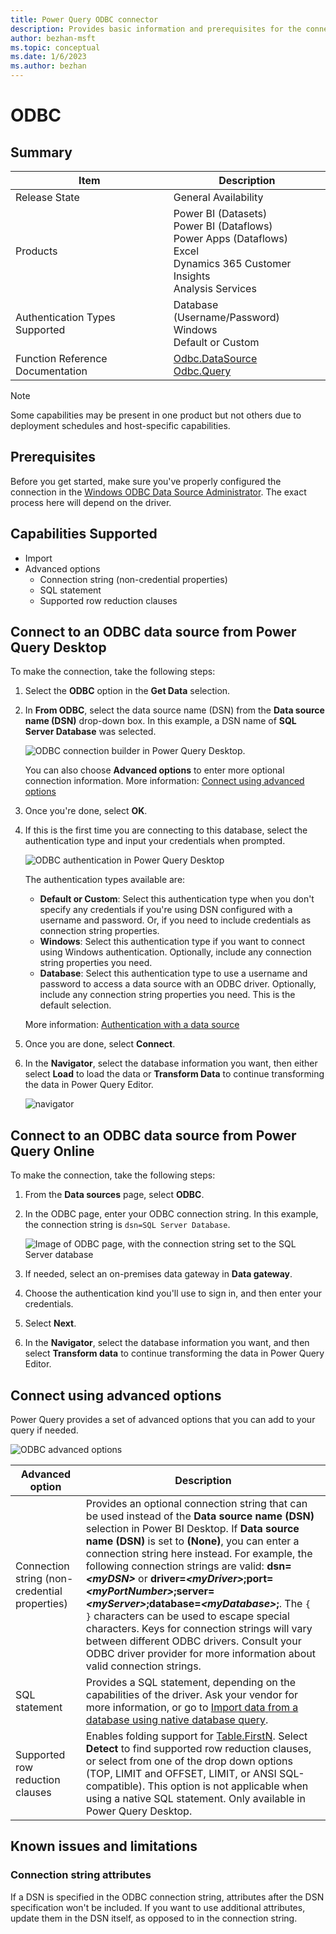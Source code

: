 ```yaml
---
title: Power Query ODBC connector
description: Provides basic information and prerequisites for the connector, and includes instructions on how to connect to your database using the connector.
author: bezhan-msft
ms.topic: conceptual
ms.date: 1/6/2023
ms.author: bezhan
---
```


# ODBC

## Summary

| Item | Description |
| ---- | ----------- |
| Release State | General Availability |
| Products |  Power BI (Datasets)<br/>Power BI (Dataflows)<br/>Power Apps (Dataflows)<br/>Excel<br/>Dynamics 365 Customer Insights<br/>Analysis Services |
| Authentication Types Supported | Database (Username/Password)<br/>Windows<br/>Default or Custom |
| Function Reference Documentation | [Odbc.DataSource](/powerquery-m/odbc-datasource)<br/>[Odbc.Query](/powerquery-m/odbc-query) |

>[!Note]
> Some capabilities may be present in one product but not others due to deployment schedules and host-specific capabilities.

## Prerequisites

Before you get started, make sure you've properly configured the connection in the [Windows ODBC Data Source Administrator](/sql/odbc/admin/odbc-data-source-administrator). The exact process here will depend on the driver.

## Capabilities Supported

* Import
* Advanced options
  * Connection string (non-credential properties)
  * SQL statement
  * Supported row reduction clauses

## Connect to an ODBC data source from Power Query Desktop

To make the connection, take the following steps:

1. Select the **ODBC** option in the **Get Data** selection.

2. In **From ODBC**, select the data source name (DSN) from the **Data source name (DSN)** drop-down box. In this example, a DSN name of **SQL Server Database** was selected.

   ![ODBC connection builder in Power Query Desktop.](./media/odbc/odbc-builder.png)

   You can also choose **Advanced options** to enter more optional connection information. More information: [Connect using advanced options](#connect-using-advanced-options)

3. Once you're done, select **OK**.

4. If this is the first time you are connecting to this database, select the authentication type and input your credentials when prompted.

   ![ODBC authentication in Power Query Desktop](./media/odbc/odbc-authentication.png)

   The authentication types available are:
   * **Default or Custom**: Select this authentication type when you don't specify any credentials if you're using DSN configured with a username and password. Or, if you need to include credentials as connection string properties.
   * **Windows**: Select this authentication type if you want to connect using Windows authentication. Optionally, include any connection string properties you need.
   * **Database**: Select this authentication type to use a username and password to access a data source with an ODBC driver. Optionally, include any connection string properties you need. This is the default selection.

   More information: [Authentication with a data source](../connectorauthentication.md)

5. Once you are done, select **Connect**.

6. In the **Navigator**, select the database information you want, then either select **Load** to load the data or **Transform Data** to continue transforming the data in Power Query Editor.

   ![navigator](./media/odbc/odbc-desktop-navigator.png)

## Connect to an ODBC data source from Power Query Online

To make the connection, take the following steps:

1. From the **Data sources** page, select **ODBC**.

2. In the ODBC page, enter your ODBC connection string. In this example, the connection string is `dsn=SQL Server Database`.

   ![Image of ODBC page, with the connection string set to the SQL Server database](./media/odbc/odbc-online-connection.png)

3. If needed, select an on-premises data gateway in **Data gateway**.

4. Choose the authentication kind you'll use to sign in, and then enter your credentials.

5. Select **Next**.

6. In the **Navigator**, select the database information you want, and then select **Transform data** to continue transforming the data in Power Query Editor.

## Connect using advanced options

Power Query provides a set of advanced options that you can add to your query if needed.

![ODBC advanced options](./media/odbc/odbc-advanced-options.png)

| Advanced option | Description |
| --------------- | ----------- |
| Connection string (non-credential properties) | Provides an optional connection string that can be used instead of the **Data source name (DSN)** selection in Power BI Desktop. If **Data source name (DSN)** is set to **(None)**, you can enter a connection string here instead. For example, the following connection strings are valid: **dsn=_\<myDSN>_** or **driver=_\<myDriver>_;port=_\<myPortNumber>_;server=_\<myServer>_;database=_\<myDatabase>_;**. The `{ }` characters can be used to escape special characters. Keys for connection strings will vary between different ODBC drivers. Consult your ODBC driver provider for more information about valid connection strings. |
| SQL statement | Provides a SQL statement, depending on the capabilities of the driver. Ask your vendor for more information, or go to [Import data from a database using native database query](../native-database-query.md). |
| Supported row reduction clauses | Enables folding support for [Table.FirstN](/powerquery-m/table-firstn). Select **Detect** to find supported row reduction clauses, or select from one of the drop down options (TOP, LIMIT and OFFSET, LIMIT, or ANSI SQL-compatible). This option is not applicable when using a native SQL statement. Only available in Power Query Desktop. |

## Known issues and limitations

### Connection string attributes

If a DSN is specified in the ODBC connection string, attributes after the DSN specification won't be included. If you want to use additional attributes, update them in the DSN itself, as opposed to in the connection string.
